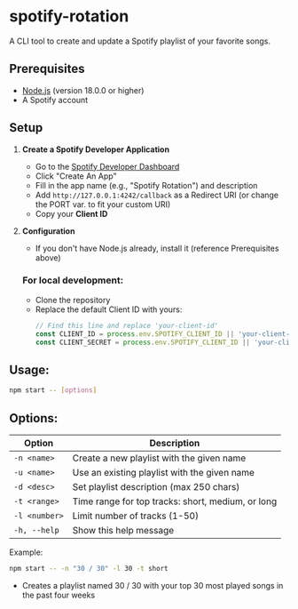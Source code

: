 # spotify-rotation
A CLI tool to create and update a Spotify playlist of your favorite songs.

## Prerequisites
- [Node.js](https://nodejs.org/) (version 18.0.0 or higher)
- A Spotify account

## Setup
1. **Create a Spotify Developer Application**
   - Go to the [Spotify Developer Dashboard](https://developer.spotify.com/dashboard/)
   - Click "Create An App"
   - Fill in the app name (e.g., "Spotify Rotation") and description
   - Add `http://127.0.0.1:4242/callback` as a Redirect URI (or change the PORT var. to fit your custom URI)
   - Copy your **Client ID**

2. **Configuration**
   - If you don't have Node.js already, install it (reference Prerequisites above)
   
   ### For local development:
   - Clone the repository
   - Replace the default Client ID with yours:
     ```javascript
     // Find this line and replace 'your-client-id'
     const CLIENT_ID = process.env.SPOTIFY_CLIENT_ID || 'your-client-id';
     const CLIENT_SECRET = process.env.SPOTIFY_CLIENT_ID || 'your-client-secret';
     ```

## Usage:
```bash
npm start -- [options]
```

## Options:
| Option | Description |
|--------|-------------|
| `-n <name>` | Create a new playlist with the given name |
| `-u <name>` | Use an existing playlist with the given name |
| `-d <desc>` | Set playlist description (max 250 chars) |
| `-t <range>` | Time range for top tracks: short, medium, or long |
| `-l <number>` | Limit number of tracks (1-50) |
| `-h, --help` | Show this help message |

Example:

```bash
npm start -- -n "30 / 30" -l 30 -t short
```

* Creates a playlist named 30 / 30 with your top 30 most played songs in the past four weeks
